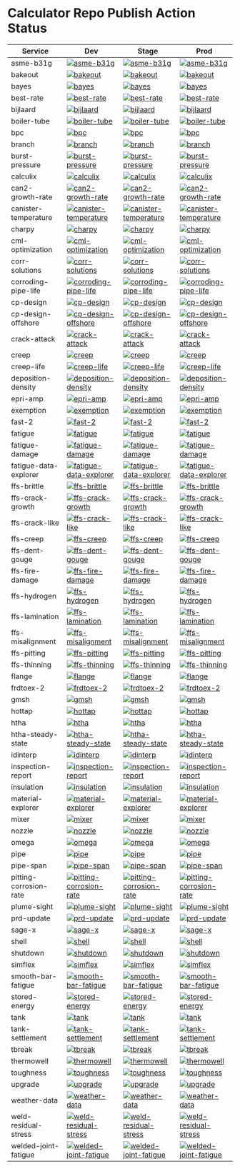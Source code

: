 # Calculator Repo Publish Action Status


| Service | Dev | Stage | Prod | 
| ------- | --- | ----- | ---- |
  | asme-b31g | [![asme-b31g](https://github.com/e2grnd/asme-b31g-calculator/actions/workflows/publish.yml/badge.svg?branch=release%2Fdev)](https://github.com/e2grnd/asme-b31g-calculator/actions/workflows/publish.yml) | [![asme-b31g](https://github.com/e2grnd/asme-b31g-calculator/actions/workflows/publish.yml/badge.svg?branch=release%2Fstage)](https://github.com/e2grnd/asme-b31g-calculator/actions/workflows/publish.yml) | [![asme-b31g](https://github.com/e2grnd/asme-b31g-calculator/actions/workflows/publish.yml/badge.svg?branch=release%2Fprod)](https://github.com/e2grnd/asme-b31g-calculator/actions/workflows/publish.yml) | 
| bakeout | [![bakeout](https://github.com/e2grnd/bakeout-calculator/actions/workflows/publish.yml/badge.svg?branch=release%2Fdev)](https://github.com/e2grnd/bakeout-calculator/actions/workflows/publish.yml) | [![bakeout](https://github.com/e2grnd/bakeout-calculator/actions/workflows/publish.yml/badge.svg?branch=release%2Fstage)](https://github.com/e2grnd/bakeout-calculator/actions/workflows/publish.yml) | [![bakeout](https://github.com/e2grnd/bakeout-calculator/actions/workflows/publish.yml/badge.svg?branch=release%2Fprod)](https://github.com/e2grnd/bakeout-calculator/actions/workflows/publish.yml) | 
| bayes | [![bayes](https://github.com/e2grnd/bayes-utils2/actions/workflows/publish.yml/badge.svg?branch=release%2Fdev)](https://github.com/e2grnd/bayes-utils2/actions/workflows/publish.yml) | [![bayes](https://github.com/e2grnd/bayes-utils2/actions/workflows/publish.yml/badge.svg?branch=release%2Fstage)](https://github.com/e2grnd/bayes-utils2/actions/workflows/publish.yml) | [![bayes](https://github.com/e2grnd/bayes-utils2/actions/workflows/publish.yml/badge.svg?branch=release%2Fprod)](https://github.com/e2grnd/bayes-utils2/actions/workflows/publish.yml) | 
| best-rate | [![best-rate](https://github.com/e2grnd/bestRateCalculator/actions/workflows/publish.yml/badge.svg?branch=release%2Fdev)](https://github.com/e2grnd/bestRateCalculator/actions/workflows/publish.yml) | [![best-rate](https://github.com/e2grnd/bestRateCalculator/actions/workflows/publish.yml/badge.svg?branch=release%2Fstage)](https://github.com/e2grnd/bestRateCalculator/actions/workflows/publish.yml) | [![best-rate](https://github.com/e2grnd/bestRateCalculator/actions/workflows/publish.yml/badge.svg?branch=release%2Fprod)](https://github.com/e2grnd/bestRateCalculator/actions/workflows/publish.yml) | 
| bijlaard | [![bijlaard](https://github.com/e2grnd/bijlaard-calculator/actions/workflows/publish.yml/badge.svg?branch=release%2Fdev)](https://github.com/e2grnd/bijlaard-calculator/actions/workflows/publish.yml) | [![bijlaard](https://github.com/e2grnd/bijlaard-calculator/actions/workflows/publish.yml/badge.svg?branch=release%2Fstage)](https://github.com/e2grnd/bijlaard-calculator/actions/workflows/publish.yml) | [![bijlaard](https://github.com/e2grnd/bijlaard-calculator/actions/workflows/publish.yml/badge.svg?branch=release%2Fprod)](https://github.com/e2grnd/bijlaard-calculator/actions/workflows/publish.yml) | 
| boiler-tube | [![boiler-tube](https://github.com/e2grnd/boiler-tube-calculator/actions/workflows/publish.yml/badge.svg?branch=release%2Fdev)](https://github.com/e2grnd/boiler-tube-calculator/actions/workflows/publish.yml) | [![boiler-tube](https://github.com/e2grnd/boiler-tube-calculator/actions/workflows/publish.yml/badge.svg?branch=release%2Fstage)](https://github.com/e2grnd/boiler-tube-calculator/actions/workflows/publish.yml) | [![boiler-tube](https://github.com/e2grnd/boiler-tube-calculator/actions/workflows/publish.yml/badge.svg?branch=release%2Fprod)](https://github.com/e2grnd/boiler-tube-calculator/actions/workflows/publish.yml) | 
| bpc | [![bpc](https://github.com/e2grnd/buriedPipelinesCalculator/actions/workflows/publish.yml/badge.svg?branch=release%2Fdev)](https://github.com/e2grnd/buriedPipelinesCalculator/actions/workflows/publish.yml) | [![bpc](https://github.com/e2grnd/buriedPipelinesCalculator/actions/workflows/publish.yml/badge.svg?branch=release%2Fstage)](https://github.com/e2grnd/buriedPipelinesCalculator/actions/workflows/publish.yml) | [![bpc](https://github.com/e2grnd/buriedPipelinesCalculator/actions/workflows/publish.yml/badge.svg?branch=release%2Fprod)](https://github.com/e2grnd/buriedPipelinesCalculator/actions/workflows/publish.yml) | 
| branch | [![branch](https://github.com/e2grnd/branch-calculator/actions/workflows/publish.yml/badge.svg?branch=release%2Fdev)](https://github.com/e2grnd/branch-calculator/actions/workflows/publish.yml) | [![branch](https://github.com/e2grnd/branch-calculator/actions/workflows/publish.yml/badge.svg?branch=release%2Fstage)](https://github.com/e2grnd/branch-calculator/actions/workflows/publish.yml) | [![branch](https://github.com/e2grnd/branch-calculator/actions/workflows/publish.yml/badge.svg?branch=release%2Fprod)](https://github.com/e2grnd/branch-calculator/actions/workflows/publish.yml) | 
| burst-pressure | [![burst-pressure](https://github.com/e2grnd/burstp-calculator/actions/workflows/publish.yml/badge.svg?branch=release%2Fdev)](https://github.com/e2grnd/burstp-calculator/actions/workflows/publish.yml) | [![burst-pressure](https://github.com/e2grnd/burstp-calculator/actions/workflows/publish.yml/badge.svg?branch=release%2Fstage)](https://github.com/e2grnd/burstp-calculator/actions/workflows/publish.yml) | [![burst-pressure](https://github.com/e2grnd/burstp-calculator/actions/workflows/publish.yml/badge.svg?branch=release%2Fprod)](https://github.com/e2grnd/burstp-calculator/actions/workflows/publish.yml) | 
| calculix | [![calculix](https://github.com/e2grnd/worker-calculix/actions/workflows/publish.yml/badge.svg?branch=release%2Fdev)](https://github.com/e2grnd/worker-calculix/actions/workflows/publish.yml) | [![calculix](https://github.com/e2grnd/worker-calculix/actions/workflows/publish.yml/badge.svg?branch=release%2Fstage)](https://github.com/e2grnd/worker-calculix/actions/workflows/publish.yml) | [![calculix](https://github.com/e2grnd/worker-calculix/actions/workflows/publish.yml/badge.svg?branch=release%2Fprod)](https://github.com/e2grnd/worker-calculix/actions/workflows/publish.yml) | 
| can2-growth-rate | [![can2-growth-rate](https://github.com/e2grnd/can2AnnualGrowthRate/actions/workflows/publish.yml/badge.svg?branch=release%2Fdev)](https://github.com/e2grnd/can2AnnualGrowthRate/actions/workflows/publish.yml) | [![can2-growth-rate](https://github.com/e2grnd/can2AnnualGrowthRate/actions/workflows/publish.yml/badge.svg?branch=release%2Fstage)](https://github.com/e2grnd/can2AnnualGrowthRate/actions/workflows/publish.yml) | [![can2-growth-rate](https://github.com/e2grnd/can2AnnualGrowthRate/actions/workflows/publish.yml/badge.svg?branch=release%2Fprod)](https://github.com/e2grnd/can2AnnualGrowthRate/actions/workflows/publish.yml) | 
| canister-temperature | [![canister-temperature](https://github.com/e2grnd/can2TemperatureCorrelation/actions/workflows/publish.yml/badge.svg?branch=release%2Fdev)](https://github.com/e2grnd/can2TemperatureCorrelation/actions/workflows/publish.yml) | [![canister-temperature](https://github.com/e2grnd/can2TemperatureCorrelation/actions/workflows/publish.yml/badge.svg?branch=release%2Fstage)](https://github.com/e2grnd/can2TemperatureCorrelation/actions/workflows/publish.yml) | [![canister-temperature](https://github.com/e2grnd/can2TemperatureCorrelation/actions/workflows/publish.yml/badge.svg?branch=release%2Fprod)](https://github.com/e2grnd/can2TemperatureCorrelation/actions/workflows/publish.yml) | 
| charpy | [![charpy](https://github.com/e2grnd/charpy-calculator/actions/workflows/publish.yml/badge.svg?branch=release%2Fdev)](https://github.com/e2grnd/charpy-calculator/actions/workflows/publish.yml) | [![charpy](https://github.com/e2grnd/charpy-calculator/actions/workflows/publish.yml/badge.svg?branch=release%2Fstage)](https://github.com/e2grnd/charpy-calculator/actions/workflows/publish.yml) | [![charpy](https://github.com/e2grnd/charpy-calculator/actions/workflows/publish.yml/badge.svg?branch=release%2Fprod)](https://github.com/e2grnd/charpy-calculator/actions/workflows/publish.yml) | 
| cml-optimization | [![cml-optimization](https://github.com/e2grnd/cmlOptimizationWrapper/actions/workflows/publish.yml/badge.svg?branch=release%2Fdev)](https://github.com/e2grnd/cmlOptimizationWrapper/actions/workflows/publish.yml) | [![cml-optimization](https://github.com/e2grnd/cmlOptimizationWrapper/actions/workflows/publish.yml/badge.svg?branch=release%2Fstage)](https://github.com/e2grnd/cmlOptimizationWrapper/actions/workflows/publish.yml) | [![cml-optimization](https://github.com/e2grnd/cmlOptimizationWrapper/actions/workflows/publish.yml/badge.svg?branch=release%2Fprod)](https://github.com/e2grnd/cmlOptimizationWrapper/actions/workflows/publish.yml) | 
| corr-solutions | [![corr-solutions](https://github.com/e2grnd/pyCorrSolutionsDA/actions/workflows/publish.yml/badge.svg?branch=release%2Fdev)](https://github.com/e2grnd/pyCorrSolutionsDA/actions/workflows/publish.yml) | [![corr-solutions](https://github.com/e2grnd/pyCorrSolutionsDA/actions/workflows/publish.yml/badge.svg?branch=release%2Fstage)](https://github.com/e2grnd/pyCorrSolutionsDA/actions/workflows/publish.yml) | [![corr-solutions](https://github.com/e2grnd/pyCorrSolutionsDA/actions/workflows/publish.yml/badge.svg?branch=release%2Fprod)](https://github.com/e2grnd/pyCorrSolutionsDA/actions/workflows/publish.yml) | 
| corroding-pipe-life | [![corroding-pipe-life](https://github.com/e2grnd/ProbabilityPipelineCorrosionFailure/actions/workflows/publish.yml/badge.svg?branch=release%2Fdev)](https://github.com/e2grnd/ProbabilityPipelineCorrosionFailure/actions/workflows/publish.yml) | [![corroding-pipe-life](https://github.com/e2grnd/ProbabilityPipelineCorrosionFailure/actions/workflows/publish.yml/badge.svg?branch=release%2Fstage)](https://github.com/e2grnd/ProbabilityPipelineCorrosionFailure/actions/workflows/publish.yml) | [![corroding-pipe-life](https://github.com/e2grnd/ProbabilityPipelineCorrosionFailure/actions/workflows/publish.yml/badge.svg?branch=release%2Fprod)](https://github.com/e2grnd/ProbabilityPipelineCorrosionFailure/actions/workflows/publish.yml) | 
| cp-design | [![cp-design](https://github.com/e2grnd/CPDesignCalculators/actions/workflows/publish.yml/badge.svg?branch=release%2Fdev)](https://github.com/e2grnd/CPDesignCalculators/actions/workflows/publish.yml) | [![cp-design](https://github.com/e2grnd/CPDesignCalculators/actions/workflows/publish.yml/badge.svg?branch=release%2Fstage)](https://github.com/e2grnd/CPDesignCalculators/actions/workflows/publish.yml) | [![cp-design](https://github.com/e2grnd/CPDesignCalculators/actions/workflows/publish.yml/badge.svg?branch=release%2Fprod)](https://github.com/e2grnd/CPDesignCalculators/actions/workflows/publish.yml) | 
| cp-design-offshore | [![cp-design-offshore](https://github.com/e2grnd/cpDesignOffshore/actions/workflows/publish.yml/badge.svg?branch=release%2Fdev)](https://github.com/e2grnd/cpDesignOffshore/actions/workflows/publish.yml) | [![cp-design-offshore](https://github.com/e2grnd/cpDesignOffshore/actions/workflows/publish.yml/badge.svg?branch=release%2Fstage)](https://github.com/e2grnd/cpDesignOffshore/actions/workflows/publish.yml) | [![cp-design-offshore](https://github.com/e2grnd/cpDesignOffshore/actions/workflows/publish.yml/badge.svg?branch=release%2Fprod)](https://github.com/e2grnd/cpDesignOffshore/actions/workflows/publish.yml) | 
| crack-attack | [![crack-attack](https://github.com/e2grnd/crackattack-calculator/actions/workflows/publish.yml/badge.svg?branch=release%2Fdev)](https://github.com/e2grnd/crackattack-calculator/actions/workflows/publish.yml) | [![crack-attack](https://github.com/e2grnd/crackattack-calculator/actions/workflows/publish.yml/badge.svg?branch=release%2Fstage)](https://github.com/e2grnd/crackattack-calculator/actions/workflows/publish.yml) | [![crack-attack](https://github.com/e2grnd/crackattack-calculator/actions/workflows/publish.yml/badge.svg?branch=release%2Fprod)](https://github.com/e2grnd/crackattack-calculator/actions/workflows/publish.yml) | 
| creep | [![creep](https://github.com/e2grnd/lot_centered_analysis/actions/workflows/publish.yml/badge.svg?branch=release%2Fdev)](https://github.com/e2grnd/lot_centered_analysis/actions/workflows/publish.yml) | [![creep](https://github.com/e2grnd/lot_centered_analysis/actions/workflows/publish.yml/badge.svg?branch=release%2Fstage)](https://github.com/e2grnd/lot_centered_analysis/actions/workflows/publish.yml) | [![creep](https://github.com/e2grnd/lot_centered_analysis/actions/workflows/publish.yml/badge.svg?branch=release%2Fprod)](https://github.com/e2grnd/lot_centered_analysis/actions/workflows/publish.yml) | 
| creep-life | [![creep-life](https://github.com/e2grnd/creep-life-calculator/actions/workflows/publish.yml/badge.svg?branch=release%2Fdev)](https://github.com/e2grnd/creep-life-calculator/actions/workflows/publish.yml) | [![creep-life](https://github.com/e2grnd/creep-life-calculator/actions/workflows/publish.yml/badge.svg?branch=release%2Fstage)](https://github.com/e2grnd/creep-life-calculator/actions/workflows/publish.yml) | [![creep-life](https://github.com/e2grnd/creep-life-calculator/actions/workflows/publish.yml/badge.svg?branch=release%2Fprod)](https://github.com/e2grnd/creep-life-calculator/actions/workflows/publish.yml) | 
| deposition-density | [![deposition-density](https://github.com/e2grnd/depositionDensity/actions/workflows/publish.yml/badge.svg?branch=release%2Fdev)](https://github.com/e2grnd/depositionDensity/actions/workflows/publish.yml) | [![deposition-density](https://github.com/e2grnd/depositionDensity/actions/workflows/publish.yml/badge.svg?branch=release%2Fstage)](https://github.com/e2grnd/depositionDensity/actions/workflows/publish.yml) | [![deposition-density](https://github.com/e2grnd/depositionDensity/actions/workflows/publish.yml/badge.svg?branch=release%2Fprod)](https://github.com/e2grnd/depositionDensity/actions/workflows/publish.yml) | 
| epri-amp | [![epri-amp](https://github.com/e2grnd/epriAmpCalculator/actions/workflows/publish.yml/badge.svg?branch=release%2Fdev)](https://github.com/e2grnd/epriAmpCalculator/actions/workflows/publish.yml) | [![epri-amp](https://github.com/e2grnd/epriAmpCalculator/actions/workflows/publish.yml/badge.svg?branch=release%2Fstage)](https://github.com/e2grnd/epriAmpCalculator/actions/workflows/publish.yml) | [![epri-amp](https://github.com/e2grnd/epriAmpCalculator/actions/workflows/publish.yml/badge.svg?branch=release%2Fprod)](https://github.com/e2grnd/epriAmpCalculator/actions/workflows/publish.yml) | 
| exemption | [![exemption](https://github.com/e2grnd/exemption-backend/actions/workflows/publish.yml/badge.svg?branch=release%2Fdev)](https://github.com/e2grnd/exemption-backend/actions/workflows/publish.yml) | [![exemption](https://github.com/e2grnd/exemption-backend/actions/workflows/publish.yml/badge.svg?branch=release%2Fstage)](https://github.com/e2grnd/exemption-backend/actions/workflows/publish.yml) | [![exemption](https://github.com/e2grnd/exemption-backend/actions/workflows/publish.yml/badge.svg?branch=release%2Fprod)](https://github.com/e2grnd/exemption-backend/actions/workflows/publish.yml) | 
| fast-2 | [![fast-2](https://github.com/e2grnd/fast2-calculator/actions/workflows/publish.yml/badge.svg?branch=release%2Fdev)](https://github.com/e2grnd/fast2-calculator/actions/workflows/publish.yml) | [![fast-2](https://github.com/e2grnd/fast2-calculator/actions/workflows/publish.yml/badge.svg?branch=release%2Fstage)](https://github.com/e2grnd/fast2-calculator/actions/workflows/publish.yml) | [![fast-2](https://github.com/e2grnd/fast2-calculator/actions/workflows/publish.yml/badge.svg?branch=release%2Fprod)](https://github.com/e2grnd/fast2-calculator/actions/workflows/publish.yml) | 
| fatigue | [![fatigue](https://github.com/e2grnd/FatigueDataAnalysisApp/actions/workflows/publish.yml/badge.svg?branch=release%2Fdev)](https://github.com/e2grnd/FatigueDataAnalysisApp/actions/workflows/publish.yml) | [![fatigue](https://github.com/e2grnd/FatigueDataAnalysisApp/actions/workflows/publish.yml/badge.svg?branch=release%2Fstage)](https://github.com/e2grnd/FatigueDataAnalysisApp/actions/workflows/publish.yml) | [![fatigue](https://github.com/e2grnd/FatigueDataAnalysisApp/actions/workflows/publish.yml/badge.svg?branch=release%2Fprod)](https://github.com/e2grnd/FatigueDataAnalysisApp/actions/workflows/publish.yml) | 
| fatigue-damage | [![fatigue-damage](https://github.com/e2grnd/FatigueDamageApp/actions/workflows/publish.yml/badge.svg?branch=release%2Fdev)](https://github.com/e2grnd/FatigueDamageApp/actions/workflows/publish.yml) | [![fatigue-damage](https://github.com/e2grnd/FatigueDamageApp/actions/workflows/publish.yml/badge.svg?branch=release%2Fstage)](https://github.com/e2grnd/FatigueDamageApp/actions/workflows/publish.yml) | [![fatigue-damage](https://github.com/e2grnd/FatigueDamageApp/actions/workflows/publish.yml/badge.svg?branch=release%2Fprod)](https://github.com/e2grnd/FatigueDamageApp/actions/workflows/publish.yml) | 
| fatigue-data-explorer | [![fatigue-data-explorer](https://github.com/e2grnd/FatigueDataExplorerApp/actions/workflows/publish.yml/badge.svg?branch=release%2Fdev)](https://github.com/e2grnd/FatigueDataExplorerApp/actions/workflows/publish.yml) | [![fatigue-data-explorer](https://github.com/e2grnd/FatigueDataExplorerApp/actions/workflows/publish.yml/badge.svg?branch=release%2Fstage)](https://github.com/e2grnd/FatigueDataExplorerApp/actions/workflows/publish.yml) | [![fatigue-data-explorer](https://github.com/e2grnd/FatigueDataExplorerApp/actions/workflows/publish.yml/badge.svg?branch=release%2Fprod)](https://github.com/e2grnd/FatigueDataExplorerApp/actions/workflows/publish.yml) | 
| ffs-brittle | [![ffs-brittle](https://github.com/e2grnd/ffs-brittle-calculator/actions/workflows/publish.yml/badge.svg?branch=release%2Fdev)](https://github.com/e2grnd/ffs-brittle-calculator/actions/workflows/publish.yml) | [![ffs-brittle](https://github.com/e2grnd/ffs-brittle-calculator/actions/workflows/publish.yml/badge.svg?branch=release%2Fstage)](https://github.com/e2grnd/ffs-brittle-calculator/actions/workflows/publish.yml) | [![ffs-brittle](https://github.com/e2grnd/ffs-brittle-calculator/actions/workflows/publish.yml/badge.svg?branch=release%2Fprod)](https://github.com/e2grnd/ffs-brittle-calculator/actions/workflows/publish.yml) | 
| ffs-crack-growth | [![ffs-crack-growth](https://github.com/e2grnd/ffs-crack-growth-calculator/actions/workflows/publish.yml/badge.svg?branch=release%2Fdev)](https://github.com/e2grnd/ffs-crack-growth-calculator/actions/workflows/publish.yml) | [![ffs-crack-growth](https://github.com/e2grnd/ffs-crack-growth-calculator/actions/workflows/publish.yml/badge.svg?branch=release%2Fstage)](https://github.com/e2grnd/ffs-crack-growth-calculator/actions/workflows/publish.yml) | [![ffs-crack-growth](https://github.com/e2grnd/ffs-crack-growth-calculator/actions/workflows/publish.yml/badge.svg?branch=release%2Fprod)](https://github.com/e2grnd/ffs-crack-growth-calculator/actions/workflows/publish.yml) | 
| ffs-crack-like | [![ffs-crack-like](https://github.com/e2grnd/ffs-cracking-calculator/actions/workflows/publish.yml/badge.svg?branch=release%2Fdev)](https://github.com/e2grnd/ffs-cracking-calculator/actions/workflows/publish.yml) | [![ffs-crack-like](https://github.com/e2grnd/ffs-cracking-calculator/actions/workflows/publish.yml/badge.svg?branch=release%2Fstage)](https://github.com/e2grnd/ffs-cracking-calculator/actions/workflows/publish.yml) | [![ffs-crack-like](https://github.com/e2grnd/ffs-cracking-calculator/actions/workflows/publish.yml/badge.svg?branch=release%2Fprod)](https://github.com/e2grnd/ffs-cracking-calculator/actions/workflows/publish.yml) | 
| ffs-creep | [![ffs-creep](https://github.com/e2grnd/ffs-creep-calculator/actions/workflows/publish.yml/badge.svg?branch=release%2Fdev)](https://github.com/e2grnd/ffs-creep-calculator/actions/workflows/publish.yml) | [![ffs-creep](https://github.com/e2grnd/ffs-creep-calculator/actions/workflows/publish.yml/badge.svg?branch=release%2Fstage)](https://github.com/e2grnd/ffs-creep-calculator/actions/workflows/publish.yml) | [![ffs-creep](https://github.com/e2grnd/ffs-creep-calculator/actions/workflows/publish.yml/badge.svg?branch=release%2Fprod)](https://github.com/e2grnd/ffs-creep-calculator/actions/workflows/publish.yml) | 
| ffs-dent-gouge | [![ffs-dent-gouge](https://github.com/e2grnd/ffs-dent-gouge-calculator/actions/workflows/publish.yml/badge.svg?branch=release%2Fdev)](https://github.com/e2grnd/ffs-dent-gouge-calculator/actions/workflows/publish.yml) | [![ffs-dent-gouge](https://github.com/e2grnd/ffs-dent-gouge-calculator/actions/workflows/publish.yml/badge.svg?branch=release%2Fstage)](https://github.com/e2grnd/ffs-dent-gouge-calculator/actions/workflows/publish.yml) | [![ffs-dent-gouge](https://github.com/e2grnd/ffs-dent-gouge-calculator/actions/workflows/publish.yml/badge.svg?branch=release%2Fprod)](https://github.com/e2grnd/ffs-dent-gouge-calculator/actions/workflows/publish.yml) | 
| ffs-fire-damage | [![ffs-fire-damage](https://github.com/e2grnd/ffs-fire-damage-calculator/actions/workflows/publish.yml/badge.svg?branch=release%2Fdev)](https://github.com/e2grnd/ffs-fire-damage-calculator/actions/workflows/publish.yml) | [![ffs-fire-damage](https://github.com/e2grnd/ffs-fire-damage-calculator/actions/workflows/publish.yml/badge.svg?branch=release%2Fstage)](https://github.com/e2grnd/ffs-fire-damage-calculator/actions/workflows/publish.yml) | [![ffs-fire-damage](https://github.com/e2grnd/ffs-fire-damage-calculator/actions/workflows/publish.yml/badge.svg?branch=release%2Fprod)](https://github.com/e2grnd/ffs-fire-damage-calculator/actions/workflows/publish.yml) | 
| ffs-hydrogen | [![ffs-hydrogen](https://github.com/e2grnd/ffs-hydrogen-calculator/actions/workflows/publish.yml/badge.svg?branch=release%2Fdev)](https://github.com/e2grnd/ffs-hydrogen-calculator/actions/workflows/publish.yml) | [![ffs-hydrogen](https://github.com/e2grnd/ffs-hydrogen-calculator/actions/workflows/publish.yml/badge.svg?branch=release%2Fstage)](https://github.com/e2grnd/ffs-hydrogen-calculator/actions/workflows/publish.yml) | [![ffs-hydrogen](https://github.com/e2grnd/ffs-hydrogen-calculator/actions/workflows/publish.yml/badge.svg?branch=release%2Fprod)](https://github.com/e2grnd/ffs-hydrogen-calculator/actions/workflows/publish.yml) | 
| ffs-lamination | [![ffs-lamination](https://github.com/e2grnd/ffs-laminations-calculator/actions/workflows/publish.yml/badge.svg?branch=release%2Fdev)](https://github.com/e2grnd/ffs-laminations-calculator/actions/workflows/publish.yml) | [![ffs-lamination](https://github.com/e2grnd/ffs-laminations-calculator/actions/workflows/publish.yml/badge.svg?branch=release%2Fstage)](https://github.com/e2grnd/ffs-laminations-calculator/actions/workflows/publish.yml) | [![ffs-lamination](https://github.com/e2grnd/ffs-laminations-calculator/actions/workflows/publish.yml/badge.svg?branch=release%2Fprod)](https://github.com/e2grnd/ffs-laminations-calculator/actions/workflows/publish.yml) | 
| ffs-misalignment | [![ffs-misalignment](https://github.com/e2grnd/ffs-misalignment-calculator/actions/workflows/publish.yml/badge.svg?branch=release%2Fdev)](https://github.com/e2grnd/ffs-misalignment-calculator/actions/workflows/publish.yml) | [![ffs-misalignment](https://github.com/e2grnd/ffs-misalignment-calculator/actions/workflows/publish.yml/badge.svg?branch=release%2Fstage)](https://github.com/e2grnd/ffs-misalignment-calculator/actions/workflows/publish.yml) | [![ffs-misalignment](https://github.com/e2grnd/ffs-misalignment-calculator/actions/workflows/publish.yml/badge.svg?branch=release%2Fprod)](https://github.com/e2grnd/ffs-misalignment-calculator/actions/workflows/publish.yml) | 
| ffs-pitting | [![ffs-pitting](https://github.com/e2grnd/ffs-pitting-calculator/actions/workflows/publish.yml/badge.svg?branch=release%2Fdev)](https://github.com/e2grnd/ffs-pitting-calculator/actions/workflows/publish.yml) | [![ffs-pitting](https://github.com/e2grnd/ffs-pitting-calculator/actions/workflows/publish.yml/badge.svg?branch=release%2Fstage)](https://github.com/e2grnd/ffs-pitting-calculator/actions/workflows/publish.yml) | [![ffs-pitting](https://github.com/e2grnd/ffs-pitting-calculator/actions/workflows/publish.yml/badge.svg?branch=release%2Fprod)](https://github.com/e2grnd/ffs-pitting-calculator/actions/workflows/publish.yml) | 
| ffs-thinning | [![ffs-thinning](https://github.com/e2grnd/ffs-thinning-calculator/actions/workflows/publish.yml/badge.svg?branch=release%2Fdev)](https://github.com/e2grnd/ffs-thinning-calculator/actions/workflows/publish.yml) | [![ffs-thinning](https://github.com/e2grnd/ffs-thinning-calculator/actions/workflows/publish.yml/badge.svg?branch=release%2Fstage)](https://github.com/e2grnd/ffs-thinning-calculator/actions/workflows/publish.yml) | [![ffs-thinning](https://github.com/e2grnd/ffs-thinning-calculator/actions/workflows/publish.yml/badge.svg?branch=release%2Fprod)](https://github.com/e2grnd/ffs-thinning-calculator/actions/workflows/publish.yml) | 
| flange | [![flange](https://github.com/e2grnd/flange-calculator/actions/workflows/publish.yml/badge.svg?branch=release%2Fdev)](https://github.com/e2grnd/flange-calculator/actions/workflows/publish.yml) | [![flange](https://github.com/e2grnd/flange-calculator/actions/workflows/publish.yml/badge.svg?branch=release%2Fstage)](https://github.com/e2grnd/flange-calculator/actions/workflows/publish.yml) | [![flange](https://github.com/e2grnd/flange-calculator/actions/workflows/publish.yml/badge.svg?branch=release%2Fprod)](https://github.com/e2grnd/flange-calculator/actions/workflows/publish.yml) | 
| frdtoex-2 | [![frdtoex-2](https://github.com/e2grnd/worker-frdtoex2/actions/workflows/publish.yml/badge.svg?branch=release%2Fdev)](https://github.com/e2grnd/worker-frdtoex2/actions/workflows/publish.yml) | [![frdtoex-2](https://github.com/e2grnd/worker-frdtoex2/actions/workflows/publish.yml/badge.svg?branch=release%2Fstage)](https://github.com/e2grnd/worker-frdtoex2/actions/workflows/publish.yml) | [![frdtoex-2](https://github.com/e2grnd/worker-frdtoex2/actions/workflows/publish.yml/badge.svg?branch=release%2Fprod)](https://github.com/e2grnd/worker-frdtoex2/actions/workflows/publish.yml) | 
| gmsh | [![gmsh](https://github.com/e2grnd/worker-gmsh/actions/workflows/publish.yml/badge.svg?branch=release%2Fdev)](https://github.com/e2grnd/worker-gmsh/actions/workflows/publish.yml) | [![gmsh](https://github.com/e2grnd/worker-gmsh/actions/workflows/publish.yml/badge.svg?branch=release%2Fstage)](https://github.com/e2grnd/worker-gmsh/actions/workflows/publish.yml) | [![gmsh](https://github.com/e2grnd/worker-gmsh/actions/workflows/publish.yml/badge.svg?branch=release%2Fprod)](https://github.com/e2grnd/worker-gmsh/actions/workflows/publish.yml) | 
| hottap | [![hottap](https://github.com/e2grnd/hottap-calculator/actions/workflows/publish.yml/badge.svg?branch=release%2Fdev)](https://github.com/e2grnd/hottap-calculator/actions/workflows/publish.yml) | [![hottap](https://github.com/e2grnd/hottap-calculator/actions/workflows/publish.yml/badge.svg?branch=release%2Fstage)](https://github.com/e2grnd/hottap-calculator/actions/workflows/publish.yml) | [![hottap](https://github.com/e2grnd/hottap-calculator/actions/workflows/publish.yml/badge.svg?branch=release%2Fprod)](https://github.com/e2grnd/hottap-calculator/actions/workflows/publish.yml) | 
| htha | [![htha](https://github.com/e2grnd/htha-backend-src/actions/workflows/publish.yml/badge.svg?branch=release%2Fdev)](https://github.com/e2grnd/htha-backend-src/actions/workflows/publish.yml) | [![htha](https://github.com/e2grnd/htha-backend-src/actions/workflows/publish.yml/badge.svg?branch=release%2Fstage)](https://github.com/e2grnd/htha-backend-src/actions/workflows/publish.yml) | [![htha](https://github.com/e2grnd/htha-backend-src/actions/workflows/publish.yml/badge.svg?branch=release%2Fprod)](https://github.com/e2grnd/htha-backend-src/actions/workflows/publish.yml) | 
| htha-steady-state | [![htha-steady-state](https://github.com/e2grnd/htha-steady-state/actions/workflows/publish.yml/badge.svg?branch=release%2Fdev)](https://github.com/e2grnd/htha-steady-state/actions/workflows/publish.yml) | [![htha-steady-state](https://github.com/e2grnd/htha-steady-state/actions/workflows/publish.yml/badge.svg?branch=release%2Fstage)](https://github.com/e2grnd/htha-steady-state/actions/workflows/publish.yml) | [![htha-steady-state](https://github.com/e2grnd/htha-steady-state/actions/workflows/publish.yml/badge.svg?branch=release%2Fprod)](https://github.com/e2grnd/htha-steady-state/actions/workflows/publish.yml) | 
| idinterp | [![idinterp](https://github.com/e2grnd/idinterp-calculator/actions/workflows/publish.yml/badge.svg?branch=release%2Fdev)](https://github.com/e2grnd/idinterp-calculator/actions/workflows/publish.yml) | [![idinterp](https://github.com/e2grnd/idinterp-calculator/actions/workflows/publish.yml/badge.svg?branch=release%2Fstage)](https://github.com/e2grnd/idinterp-calculator/actions/workflows/publish.yml) | [![idinterp](https://github.com/e2grnd/idinterp-calculator/actions/workflows/publish.yml/badge.svg?branch=release%2Fprod)](https://github.com/e2grnd/idinterp-calculator/actions/workflows/publish.yml) | 
| inspection-report | [![inspection-report](https://github.com/e2grnd/inspection-report-calculator/actions/workflows/publish.yml/badge.svg?branch=release%2Fdev)](https://github.com/e2grnd/inspection-report-calculator/actions/workflows/publish.yml) | [![inspection-report](https://github.com/e2grnd/inspection-report-calculator/actions/workflows/publish.yml/badge.svg?branch=release%2Fstage)](https://github.com/e2grnd/inspection-report-calculator/actions/workflows/publish.yml) | [![inspection-report](https://github.com/e2grnd/inspection-report-calculator/actions/workflows/publish.yml/badge.svg?branch=release%2Fprod)](https://github.com/e2grnd/inspection-report-calculator/actions/workflows/publish.yml) | 
| insulation | [![insulation](https://github.com/e2grnd/insulation-calculator/actions/workflows/publish.yml/badge.svg?branch=release%2Fdev)](https://github.com/e2grnd/insulation-calculator/actions/workflows/publish.yml) | [![insulation](https://github.com/e2grnd/insulation-calculator/actions/workflows/publish.yml/badge.svg?branch=release%2Fstage)](https://github.com/e2grnd/insulation-calculator/actions/workflows/publish.yml) | [![insulation](https://github.com/e2grnd/insulation-calculator/actions/workflows/publish.yml/badge.svg?branch=release%2Fprod)](https://github.com/e2grnd/insulation-calculator/actions/workflows/publish.yml) | 
| material-explorer | [![material-explorer](https://github.com/e2grnd/material-explorer-calculator/actions/workflows/publish.yml/badge.svg?branch=release%2Fdev)](https://github.com/e2grnd/material-explorer-calculator/actions/workflows/publish.yml) | [![material-explorer](https://github.com/e2grnd/material-explorer-calculator/actions/workflows/publish.yml/badge.svg?branch=release%2Fstage)](https://github.com/e2grnd/material-explorer-calculator/actions/workflows/publish.yml) | [![material-explorer](https://github.com/e2grnd/material-explorer-calculator/actions/workflows/publish.yml/badge.svg?branch=release%2Fprod)](https://github.com/e2grnd/material-explorer-calculator/actions/workflows/publish.yml) | 
| mixer | [![mixer](https://github.com/e2grnd/fluid-explorer-backend/actions/workflows/publish.yml/badge.svg?branch=release%2Fdev)](https://github.com/e2grnd/fluid-explorer-backend/actions/workflows/publish.yml) | [![mixer](https://github.com/e2grnd/fluid-explorer-backend/actions/workflows/publish.yml/badge.svg?branch=release%2Fstage)](https://github.com/e2grnd/fluid-explorer-backend/actions/workflows/publish.yml) | [![mixer](https://github.com/e2grnd/fluid-explorer-backend/actions/workflows/publish.yml/badge.svg?branch=release%2Fprod)](https://github.com/e2grnd/fluid-explorer-backend/actions/workflows/publish.yml) | 
| nozzle | [![nozzle](https://github.com/e2grnd/nozzle-calculator/actions/workflows/publish.yml/badge.svg?branch=release%2Fdev)](https://github.com/e2grnd/nozzle-calculator/actions/workflows/publish.yml) | [![nozzle](https://github.com/e2grnd/nozzle-calculator/actions/workflows/publish.yml/badge.svg?branch=release%2Fstage)](https://github.com/e2grnd/nozzle-calculator/actions/workflows/publish.yml) | [![nozzle](https://github.com/e2grnd/nozzle-calculator/actions/workflows/publish.yml/badge.svg?branch=release%2Fprod)](https://github.com/e2grnd/nozzle-calculator/actions/workflows/publish.yml) | 
| omega | [![omega](https://github.com/e2grnd/omegaFitting/actions/workflows/publish.yml/badge.svg?branch=release%2Fdev)](https://github.com/e2grnd/omegaFitting/actions/workflows/publish.yml) | [![omega](https://github.com/e2grnd/omegaFitting/actions/workflows/publish.yml/badge.svg?branch=release%2Fstage)](https://github.com/e2grnd/omegaFitting/actions/workflows/publish.yml) | [![omega](https://github.com/e2grnd/omegaFitting/actions/workflows/publish.yml/badge.svg?branch=release%2Fprod)](https://github.com/e2grnd/omegaFitting/actions/workflows/publish.yml) | 
| pipe | [![pipe](https://github.com/e2grnd/pipe-pt-calculator/actions/workflows/publish.yml/badge.svg?branch=release%2Fdev)](https://github.com/e2grnd/pipe-pt-calculator/actions/workflows/publish.yml) | [![pipe](https://github.com/e2grnd/pipe-pt-calculator/actions/workflows/publish.yml/badge.svg?branch=release%2Fstage)](https://github.com/e2grnd/pipe-pt-calculator/actions/workflows/publish.yml) | [![pipe](https://github.com/e2grnd/pipe-pt-calculator/actions/workflows/publish.yml/badge.svg?branch=release%2Fprod)](https://github.com/e2grnd/pipe-pt-calculator/actions/workflows/publish.yml) | 
| pipe-span | [![pipe-span](https://github.com/e2grnd/pipe-span-calculator/actions/workflows/publish.yml/badge.svg?branch=release%2Fdev)](https://github.com/e2grnd/pipe-span-calculator/actions/workflows/publish.yml) | [![pipe-span](https://github.com/e2grnd/pipe-span-calculator/actions/workflows/publish.yml/badge.svg?branch=release%2Fstage)](https://github.com/e2grnd/pipe-span-calculator/actions/workflows/publish.yml) | [![pipe-span](https://github.com/e2grnd/pipe-span-calculator/actions/workflows/publish.yml/badge.svg?branch=release%2Fprod)](https://github.com/e2grnd/pipe-span-calculator/actions/workflows/publish.yml) | 
| pitting-corrosion-rate | [![pitting-corrosion-rate](https://github.com/e2grnd/PittingCorrosionRateApp/actions/workflows/publish.yml/badge.svg?branch=release%2Fdev)](https://github.com/e2grnd/PittingCorrosionRateApp/actions/workflows/publish.yml) | [![pitting-corrosion-rate](https://github.com/e2grnd/PittingCorrosionRateApp/actions/workflows/publish.yml/badge.svg?branch=release%2Fstage)](https://github.com/e2grnd/PittingCorrosionRateApp/actions/workflows/publish.yml) | [![pitting-corrosion-rate](https://github.com/e2grnd/PittingCorrosionRateApp/actions/workflows/publish.yml/badge.svg?branch=release%2Fprod)](https://github.com/e2grnd/PittingCorrosionRateApp/actions/workflows/publish.yml) | 
| plume-sight | [![plume-sight](https://github.com/e2grnd/plumeSight/actions/workflows/publish.yml/badge.svg?branch=release%2Fdev)](https://github.com/e2grnd/plumeSight/actions/workflows/publish.yml) | [![plume-sight](https://github.com/e2grnd/plumeSight/actions/workflows/publish.yml/badge.svg?branch=release%2Fstage)](https://github.com/e2grnd/plumeSight/actions/workflows/publish.yml) | [![plume-sight](https://github.com/e2grnd/plumeSight/actions/workflows/publish.yml/badge.svg?branch=release%2Fprod)](https://github.com/e2grnd/plumeSight/actions/workflows/publish.yml) | 
| prd-update | [![prd-update](https://github.com/e2grnd/PRDUpdating/actions/workflows/publish.yml/badge.svg?branch=release%2Fdev)](https://github.com/e2grnd/PRDUpdating/actions/workflows/publish.yml) | [![prd-update](https://github.com/e2grnd/PRDUpdating/actions/workflows/publish.yml/badge.svg?branch=release%2Fstage)](https://github.com/e2grnd/PRDUpdating/actions/workflows/publish.yml) | [![prd-update](https://github.com/e2grnd/PRDUpdating/actions/workflows/publish.yml/badge.svg?branch=release%2Fprod)](https://github.com/e2grnd/PRDUpdating/actions/workflows/publish.yml) | 
| sage-x | [![sage-x](https://github.com/e2grnd/sageLimitless/actions/workflows/publish.yml/badge.svg?branch=release%2Fdev)](https://github.com/e2grnd/sageLimitless/actions/workflows/publish.yml) | [![sage-x](https://github.com/e2grnd/sageLimitless/actions/workflows/publish.yml/badge.svg?branch=release%2Fstage)](https://github.com/e2grnd/sageLimitless/actions/workflows/publish.yml) | [![sage-x](https://github.com/e2grnd/sageLimitless/actions/workflows/publish.yml/badge.svg?branch=release%2Fprod)](https://github.com/e2grnd/sageLimitless/actions/workflows/publish.yml) | 
| shell | [![shell](https://github.com/e2grnd/shell-pt-calculator/actions/workflows/publish.yml/badge.svg?branch=release%2Fdev)](https://github.com/e2grnd/shell-pt-calculator/actions/workflows/publish.yml) | [![shell](https://github.com/e2grnd/shell-pt-calculator/actions/workflows/publish.yml/badge.svg?branch=release%2Fstage)](https://github.com/e2grnd/shell-pt-calculator/actions/workflows/publish.yml) | [![shell](https://github.com/e2grnd/shell-pt-calculator/actions/workflows/publish.yml/badge.svg?branch=release%2Fprod)](https://github.com/e2grnd/shell-pt-calculator/actions/workflows/publish.yml) | 
| shutdown | [![shutdown](https://github.com/e2grnd/shutdown-backend/actions/workflows/publish.yml/badge.svg?branch=release%2Fdev)](https://github.com/e2grnd/shutdown-backend/actions/workflows/publish.yml) | [![shutdown](https://github.com/e2grnd/shutdown-backend/actions/workflows/publish.yml/badge.svg?branch=release%2Fstage)](https://github.com/e2grnd/shutdown-backend/actions/workflows/publish.yml) | [![shutdown](https://github.com/e2grnd/shutdown-backend/actions/workflows/publish.yml/badge.svg?branch=release%2Fprod)](https://github.com/e2grnd/shutdown-backend/actions/workflows/publish.yml) | 
| simflex | [![simflex](https://github.com/e2grnd/simflexCalculator/actions/workflows/publish.yml/badge.svg?branch=release%2Fdev)](https://github.com/e2grnd/simflexCalculator/actions/workflows/publish.yml) | [![simflex](https://github.com/e2grnd/simflexCalculator/actions/workflows/publish.yml/badge.svg?branch=release%2Fstage)](https://github.com/e2grnd/simflexCalculator/actions/workflows/publish.yml) | [![simflex](https://github.com/e2grnd/simflexCalculator/actions/workflows/publish.yml/badge.svg?branch=release%2Fprod)](https://github.com/e2grnd/simflexCalculator/actions/workflows/publish.yml) | 
| smooth-bar-fatigue | [![smooth-bar-fatigue](https://github.com/e2grnd/SmoothBarFatigueLife/actions/workflows/publish.yml/badge.svg?branch=release%2Fdev)](https://github.com/e2grnd/SmoothBarFatigueLife/actions/workflows/publish.yml) | [![smooth-bar-fatigue](https://github.com/e2grnd/SmoothBarFatigueLife/actions/workflows/publish.yml/badge.svg?branch=release%2Fstage)](https://github.com/e2grnd/SmoothBarFatigueLife/actions/workflows/publish.yml) | [![smooth-bar-fatigue](https://github.com/e2grnd/SmoothBarFatigueLife/actions/workflows/publish.yml/badge.svg?branch=release%2Fprod)](https://github.com/e2grnd/SmoothBarFatigueLife/actions/workflows/publish.yml) | 
| stored-energy | [![stored-energy](https://github.com/e2grnd/stored-energy-calculator/actions/workflows/publish.yml/badge.svg?branch=release%2Fdev)](https://github.com/e2grnd/stored-energy-calculator/actions/workflows/publish.yml) | [![stored-energy](https://github.com/e2grnd/stored-energy-calculator/actions/workflows/publish.yml/badge.svg?branch=release%2Fstage)](https://github.com/e2grnd/stored-energy-calculator/actions/workflows/publish.yml) | [![stored-energy](https://github.com/e2grnd/stored-energy-calculator/actions/workflows/publish.yml/badge.svg?branch=release%2Fprod)](https://github.com/e2grnd/stored-energy-calculator/actions/workflows/publish.yml) | 
| tank | [![tank](https://github.com/e2grnd/tank-thickness-calculator/actions/workflows/publish.yml/badge.svg?branch=release%2Fdev)](https://github.com/e2grnd/tank-thickness-calculator/actions/workflows/publish.yml) | [![tank](https://github.com/e2grnd/tank-thickness-calculator/actions/workflows/publish.yml/badge.svg?branch=release%2Fstage)](https://github.com/e2grnd/tank-thickness-calculator/actions/workflows/publish.yml) | [![tank](https://github.com/e2grnd/tank-thickness-calculator/actions/workflows/publish.yml/badge.svg?branch=release%2Fprod)](https://github.com/e2grnd/tank-thickness-calculator/actions/workflows/publish.yml) | 
| tank-settlement | [![tank-settlement](https://github.com/e2grnd/tank-settlement-calculator/actions/workflows/publish.yml/badge.svg?branch=release%2Fdev)](https://github.com/e2grnd/tank-settlement-calculator/actions/workflows/publish.yml) | [![tank-settlement](https://github.com/e2grnd/tank-settlement-calculator/actions/workflows/publish.yml/badge.svg?branch=release%2Fstage)](https://github.com/e2grnd/tank-settlement-calculator/actions/workflows/publish.yml) | [![tank-settlement](https://github.com/e2grnd/tank-settlement-calculator/actions/workflows/publish.yml/badge.svg?branch=release%2Fprod)](https://github.com/e2grnd/tank-settlement-calculator/actions/workflows/publish.yml) | 
| tbreak | [![tbreak](https://github.com/e2grnd/tbreak/actions/workflows/publish.yml/badge.svg?branch=release%2Fdev)](https://github.com/e2grnd/tbreak/actions/workflows/publish.yml) | [![tbreak](https://github.com/e2grnd/tbreak/actions/workflows/publish.yml/badge.svg?branch=release%2Fstage)](https://github.com/e2grnd/tbreak/actions/workflows/publish.yml) | [![tbreak](https://github.com/e2grnd/tbreak/actions/workflows/publish.yml/badge.svg?branch=release%2Fprod)](https://github.com/e2grnd/tbreak/actions/workflows/publish.yml) | 
| thermowell | [![thermowell](https://github.com/e2grnd/thermowellsCalculator/actions/workflows/publish.yml/badge.svg?branch=release%2Fdev)](https://github.com/e2grnd/thermowellsCalculator/actions/workflows/publish.yml) | [![thermowell](https://github.com/e2grnd/thermowellsCalculator/actions/workflows/publish.yml/badge.svg?branch=release%2Fstage)](https://github.com/e2grnd/thermowellsCalculator/actions/workflows/publish.yml) | [![thermowell](https://github.com/e2grnd/thermowellsCalculator/actions/workflows/publish.yml/badge.svg?branch=release%2Fprod)](https://github.com/e2grnd/thermowellsCalculator/actions/workflows/publish.yml) | 
| toughness | [![toughness](https://github.com/e2grnd/toughness-backend/actions/workflows/publish.yml/badge.svg?branch=release%2Fdev)](https://github.com/e2grnd/toughness-backend/actions/workflows/publish.yml) | [![toughness](https://github.com/e2grnd/toughness-backend/actions/workflows/publish.yml/badge.svg?branch=release%2Fstage)](https://github.com/e2grnd/toughness-backend/actions/workflows/publish.yml) | [![toughness](https://github.com/e2grnd/toughness-backend/actions/workflows/publish.yml/badge.svg?branch=release%2Fprod)](https://github.com/e2grnd/toughness-backend/actions/workflows/publish.yml) | 
| upgrade | [![upgrade](https://github.com/e2grnd/upgrade/actions/workflows/publish.yml/badge.svg?branch=release%2Fdev)](https://github.com/e2grnd/upgrade/actions/workflows/publish.yml) | [![upgrade](https://github.com/e2grnd/upgrade/actions/workflows/publish.yml/badge.svg?branch=release%2Fstage)](https://github.com/e2grnd/upgrade/actions/workflows/publish.yml) | [![upgrade](https://github.com/e2grnd/upgrade/actions/workflows/publish.yml/badge.svg?branch=release%2Fprod)](https://github.com/e2grnd/upgrade/actions/workflows/publish.yml) | 
| weather-data | [![weather-data](https://github.com/e2grnd/can2WeatherData/actions/workflows/publish.yml/badge.svg?branch=release%2Fdev)](https://github.com/e2grnd/can2WeatherData/actions/workflows/publish.yml) | [![weather-data](https://github.com/e2grnd/can2WeatherData/actions/workflows/publish.yml/badge.svg?branch=release%2Fstage)](https://github.com/e2grnd/can2WeatherData/actions/workflows/publish.yml) | [![weather-data](https://github.com/e2grnd/can2WeatherData/actions/workflows/publish.yml/badge.svg?branch=release%2Fprod)](https://github.com/e2grnd/can2WeatherData/actions/workflows/publish.yml) | 
| weld-residual-stress | [![weld-residual-stress](https://github.com/e2grnd/weldResidualStress/actions/workflows/publish.yml/badge.svg?branch=release%2Fdev)](https://github.com/e2grnd/weldResidualStress/actions/workflows/publish.yml) | [![weld-residual-stress](https://github.com/e2grnd/weldResidualStress/actions/workflows/publish.yml/badge.svg?branch=release%2Fstage)](https://github.com/e2grnd/weldResidualStress/actions/workflows/publish.yml) | [![weld-residual-stress](https://github.com/e2grnd/weldResidualStress/actions/workflows/publish.yml/badge.svg?branch=release%2Fprod)](https://github.com/e2grnd/weldResidualStress/actions/workflows/publish.yml) | 
| welded-joint-fatigue | [![welded-joint-fatigue](https://github.com/e2grnd/WeldedJointFatigueLifeApp/actions/workflows/publish.yml/badge.svg?branch=release%2Fdev)](https://github.com/e2grnd/WeldedJointFatigueLifeApp/actions/workflows/publish.yml) | [![welded-joint-fatigue](https://github.com/e2grnd/WeldedJointFatigueLifeApp/actions/workflows/publish.yml/badge.svg?branch=release%2Fstage)](https://github.com/e2grnd/WeldedJointFatigueLifeApp/actions/workflows/publish.yml) | [![welded-joint-fatigue](https://github.com/e2grnd/WeldedJointFatigueLifeApp/actions/workflows/publish.yml/badge.svg?branch=release%2Fprod)](https://github.com/e2grnd/WeldedJointFatigueLifeApp/actions/workflows/publish.yml) | 
